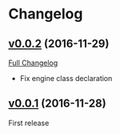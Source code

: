 # Changelog

## [v0.0.2](https://github.com/z-productions/administrate-field-carrierwave/tree/v0.0.2) (2016-11-29)
[Full Changelog](https://github.com/z-productions/administrate-field-carrierwave/compare/v0.0.1...v0.0.2)

* Fix engine class declaration

## [v0.0.1](https://github.com/z-productions/administrate-field-carrierwave/tree/v0.0.1) (2016-11-28)
First release
